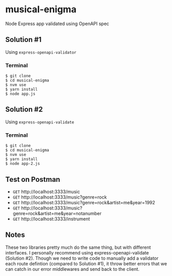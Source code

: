 # musical-enigma
Node Express app validated using OpenAPI spec

## Solution #1
Using `express-openapi-validator`

### Terminal
```
$ git clone
$ cd musical-enigma
$ nvm use
$ yarn install
$ node app.js
```

## Solution #2
Using `express-openapi-validate`

### Terminal
```
$ git clone
$ cd musical-enigma
$ nvm use
$ yarn install
$ node app-2.js
```

## Test on Postman

* `GET` http://localhost:3333/music
* `GET` http://localhost:3333/music?genre=rock
* `GET` http://localhost:3333/music?genre=rock&artist=me&year=1992
* `GET` http://localhost:3333/music?genre=rock&artist=me&year=notanumber
* `GET` http://localhost:3333/instrument


## Notes

These two libraries pretty much do the same thing, but with different interfaces. I personally recommend using express-openapi-validate (Solution #2). Though we need to write code to manually add a validator each route defintion (compared to Solution #1), it throw better errors that we can catch in our error middlewares and send back to the client.
